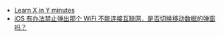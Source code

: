 - [Learn X in Y minutes](https://learnxinyminutes.com/)
- [iOS 有办法禁止弹出那个 WiFi 不能连接互联网，是否切换移动数据的弹窗吗？](https://www.v2ex.com/t/903734)